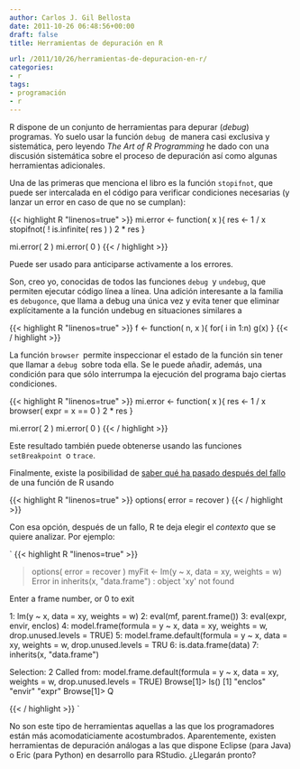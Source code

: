 ```yaml
---
author: Carlos J. Gil Bellosta
date: 2011-10-26 06:48:56+00:00
draft: false
title: Herramientas de depuración en R

url: /2011/10/26/herramientas-de-depuracion-en-r/
categories:
- r
tags:
- programación
- r
---
```


R dispone de un conjunto de herramientas para depurar (_debug_) programas. Yo suelo usar la función `debug `de manera casi exclusiva y sistemática, pero leyendo _The Art of R Programming_ he dado con una discusión sistemática sobre el proceso de depuración así como algunas herramientas adicionales.

Una de las primeras que menciona el libro es la función `stopifnot`, que puede ser intercalada en el código para verificar condiciones necesarias (y lanzar un error en caso de que no se cumplan):


{{< highlight R "linenos=true" >}}
mi.error <- function( x ){
    res <- 1 / x
    stopifnot( ! is.infinite( res ) )
    2 * res
}

mi.error( 2 )
mi.error( 0 )
{{< / highlight >}}


Puede ser usado para anticiparse activamente a los errores.

Son, creo yo, conocidas de todos las funciones `debug `y `undebug`, que permiten ejecutar código línea a línea. Una adición interesante a la familia es `debugonce`, que llama a debug una única vez y evita tener que eliminar explícitamente a la función undebug en situaciones similares a


{{< highlight R "linenos=true" >}}
f <- function( n, x ){
    for( i in 1:n)
    g(x)
}
{{< / highlight >}}


La función `browser `permite inspeccionar el estado de la función sin tener que llamar a `debug `sobre toda ella. Se le puede añadir, además, una condición para que sólo interrumpa la ejecución del programa bajo ciertas condiciones.


{{< highlight R "linenos=true" >}}
mi.error <- function( x ){
    res <- 1 / x
    browser( expr = x == 0 )
    2 * res
}

mi.error( 2 )
mi.error( 0 )
{{< / highlight >}}


Este resultado también puede obtenerse usando las funciones `setBreakpoint `o `trace`.

Finalmente, existe la posibilidad de [saber qué ha pasado después del fallo](http://projetos.inpa.gov.br/i3geo/pacotes/r/win/library/utils/html/debugger.html) de una función de R usando


{{< highlight R "linenos=true" >}}
options( error = recover )
{{< / highlight >}}


Con esa opción, después de un fallo, R te deja elegir el _contexto_ que se quiere analizar. Por ejemplo:

`
{{< highlight R "linenos=true" >}}
> options( error = recover )
> myFit <- lm(y ~ x, data = xy, weights = w)
Error in inherits(x, "data.frame") : object 'xy' not found

Enter a frame number, or 0 to exit

1: lm(y ~ x, data = xy, weights = w)
2: eval(mf, parent.frame())
3: eval(expr, envir, enclos)
4: model.frame(formula = y ~ x, data = xy, weights = w, drop.unused.levels = TRUE)
5: model.frame.default(formula = y ~ x, data = xy, weights = w, drop.unused.levels = TRU
6: is.data.frame(data)
7: inherits(x, "data.frame")

Selection: 2
Called from: model.frame.default(formula = y ~ x, data = xy, weights = w,
    drop.unused.levels = TRUE)
Browse[1]> ls()
[1] "enclos" "envir"  "expr"
Browse[1]> Q
>
{{< / highlight >}}
`

No son este tipo de herramientas aquellas a las que los programadores están más acomodaticiamente acostumbrados. Aparentemente, existen herramientas de depuración análogas a las que dispone Eclipse (para Java) o Eric (para Python) en desarrollo para RStudio. ¿Llegarán pronto?

